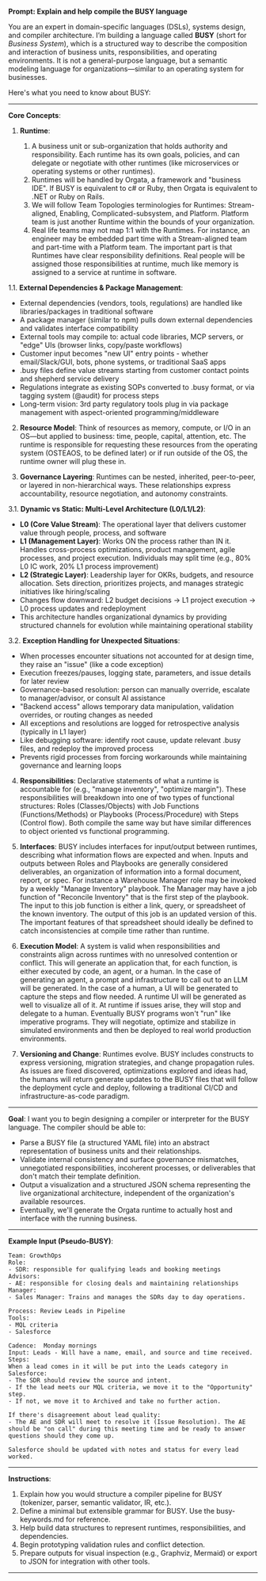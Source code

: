 **Prompt: Explain and help compile the BUSY language**

You are an expert in domain-specific languages (DSLs), systems design, and compiler architecture. I’m building a language called **BUSY** (short for *Business System*), which is a structured way to describe the composition and interaction of business units, responsibilities, and operating environments. It is not a general-purpose language, but a semantic modeling language for organizations—similar to an operating system for businesses.

Here's what you need to know about BUSY:

---

**Core Concepts**:

1. **Runtime**:

   1. A business unit or sub-organization that holds authority and responsibility. Each runtime has its own goals, policies, and can delegate or negotiate with other runtimes (like microservices or operating systems or other runtimes).
   2. Runtimes will be handled by Orgata, a framework and "business IDE". If BUSY is equivalent to c# or Ruby, then Orgata is equivalent to .NET or Ruby on Rails.
   3. We will follow Team Topologies terminologies for Runtimes: Stream-aligned, Enabling, Complicated-subsystem, and Platform. Platform team is just another Runtime within the bounds of your organization.
   4. Real life teams may not map 1:1 with the Runtimes. For instance, an engineer may be embedded part time with a Stream-aligned team and part-time with a Platform team. The important part is that Runtimes have clear responsibility definitions. Real people will be assigned those responsibilities at runtime, much like memory is assigned to a service at runtime in software.

1.1. **External Dependencies & Package Management**:
   - External dependencies (vendors, tools, regulations) are handled like libraries/packages in traditional software
   - A package manager (similar to npm) pulls down external dependencies and validates interface compatibility
   - External tools may compile to: actual code libraries, MCP servers, or "edge" UIs (browser links, copy/paste workflows)
   - Customer input becomes "new UI" entry points - whether email/Slack/GUI, bots, phone systems, or traditional SaaS apps
   - .busy files define value streams starting from customer contact points and shepherd service delivery
   - Regulations integrate as existing SOPs converted to .busy format, or via tagging system (@audit) for process steps
   - Long-term vision: 3rd party regulatory tools plug in via package management with aspect-oriented programming/middleware

2. **Resource Model**: Think of resources as memory, compute, or I/O in an OS—but applied to business: time, people, capital, attention, etc. The runtime is responsible for requesting these resources from the operating system (OSTEAOS, to be defined later) or if run outside of the OS, the runtime owner will plug these in.

3. **Governance Layering**: Runtimes can be nested, inherited, peer-to-peer, or layered in non-hierarchical ways. These relationships express accountability, resource negotiation, and autonomy constraints.

3.1. **Dynamic vs Static: Multi-Level Architecture (L0/L1/L2)**:
   - **L0 (Core Value Stream)**: The operational layer that delivers customer value through people, process, and software
   - **L1 (Management Layer)**: Works ON the process rather than IN it. Handles cross-process optimizations, product management, agile processes, and project execution. Individuals may split time (e.g., 80% L0 IC work, 20% L1 process improvement)
   - **L2 (Strategic Layer)**: Leadership layer for OKRs, budgets, and resource allocation. Sets direction, prioritizes projects, and manages strategic initiatives like hiring/scaling
   - Changes flow downward: L2 budget decisions → L1 project execution → L0 process updates and redeployment
   - This architecture handles organizational dynamics by providing structured channels for evolution while maintaining operational stability

3.2. **Exception Handling for Unexpected Situations**:
   - When processes encounter situations not accounted for at design time, they raise an "issue" (like a code exception)
   - Execution freezes/pauses, logging state, parameters, and issue details for later review
   - Governance-based resolution: person can manually override, escalate to manager/advisor, or consult AI assistance
   - "Backend access" allows temporary data manipulation, validation overrides, or routing changes as needed
   - All exceptions and resolutions are logged for retrospective analysis (typically in L1 layer)
   - Like debugging software: identify root cause, update relevant .busy files, and redeploy the improved process
   - Prevents rigid processes from forcing workarounds while maintaining governance and learning loops

4. **Responsibilities**: Declarative statements of what a runtime is accountable for (e.g., "manage inventory", "optimize margin"). These responsibilities will breakdown into one of two types of functional structures: Roles (Classes/Objects) with Job Functions (Functions/Methods) or Playbooks (Process/Procedure) with Steps (Control flow). Both compile the same way but have similar differences to object oriented vs functional programming.

5. **Interfaces**: BUSY includes interfaces for input/output between runtimes, describing what information flows are expected and when. Inputs and outputs between Roles and Playbooks are generally considered deliverables, an organization of information into a formal document, report, or spec. For instance a Warehouse Manager role may be invoked by a weekly "Manage Inventory" playbook. The Manager may have a job function of "Reconcile Inventory" that is the first step of the playbook. The input to this job function is either a link, query, or spreadsheet of the known inventory. The output of this job is an updated version of this. The important features of that spreadsheet should ideally be defined to catch inconsistencies at compile time rather than runtime.

6. **Execution Model**:  A system is valid when responsibilities and constraints align across runtimes with no unresolved contention or conflict. This will generate an application that, for each function, is either executed by code, an agent, or a human. In the case of generating an agent, a prompt and infrastructure to call out to an LLM will be generated. In the case of a human, a UI will be generated to capture the steps and flow needed. A runtime UI will be generated as well to visualize all of it. At runtime if issues arise, they will stop and delegate to a human. Eventually BUSY programs won't "run" like imperative programs. They will negotiate, optimize and stabilize in simulated environments and then be deployed to real world production environments.

7. **Versioning and Change**: Runtimes evolve. BUSY includes constructs to express versioning, migration strategies, and change propagation rules. As issues are fixed discovered, optimizations explored and ideas had, the humans will return generate updates to the BUSY files that will follow the deployment cycle and deploy, following a traditional CI/CD and infrastructure-as-code paradigm.

---

**Goal**: I want you to begin designing a compiler or interpreter for the BUSY language. The compiler should be able to:

* Parse a BUSY file (a structured YAML file) into an abstract representation of business units and their relationships.
* Validate internal consistency and surface governance mismatches, unnegotiated responsibilities, incoherent processes, or deliverables that don't match their template definition.
* Output a visualization and a structured JSON schema representing the live organizational architecture, independent of the organization's available resources.
* Eventually, we'll generate the Orgata runtime to actually host and interface with the running business.

---

**Example Input (Pseudo-BUSY)**:

```busy
Team: GrowthOps
Role:
- SDR: responsible for qualifying leads and booking meetings
Advisors:
- AE: responsible for closing deals and maintaining relationships
Manager:
- Sales Manager: Trains and manages the SDRs day to day operations.

Process: Review Leads in Pipeline
Tools:
- MQL criteria
- Salesforce

Cadence:  Monday mornings
Input: Leads - Will have a name, email, and source and time received.
Steps:
When a lead comes in it will be put into the Leads category in Salesforce:
- The SDR should review the source and intent.
- If the lead meets our MQL criteria, we move it to the "Opportunity" step.
- If not, we move it to Archived and take no further action.

If there's disagreement about lead quality:
- The AE and SDR will meet to resolve it (Issue Resolution). The AE should be "on call" during this meeting time and be ready to answer questions should they come up.

Salesforce should be updated with notes and status for every lead worked.
```

---

**Instructions**:

1. Explain how you would structure a compiler pipeline for BUSY (tokenizer, parser, semantic validator, IR, etc.).
2. Define a minimal but extensible grammar for BUSY. Use the busy-keywords.md for reference.
3. Help build data structures to represent runtimes, responsibilities, and dependencies.
4. Begin prototyping validation rules and conflict detection.
5. Prepare outputs for visual inspection (e.g., Graphviz, Mermaid) or export to JSON for integration with other tools.

---
